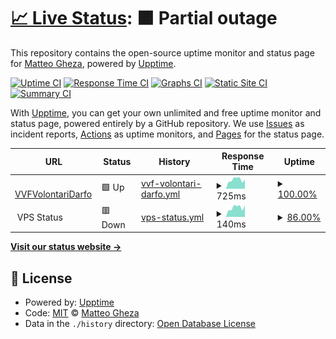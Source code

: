 # [📈 Live Status](https://status.matteogheza.it): <!--live status--> **🟧 Partial outage**

This repository contains the open-source uptime monitor and status page for [Matteo Gheza](https://www.matteogheza.it), powered by [Upptime](https://github.com/upptime/upptime).

[![Uptime CI](https://github.com/MatteoGheza/status.matteogheza.it/workflows/Uptime%20CI/badge.svg)](https://github.com/MatteoGheza/status.matteogheza.it/actions?query=workflow%3A%22Uptime+CI%22)
[![Response Time CI](https://github.com/MatteoGheza/status.matteogheza.it/workflows/Response%20Time%20CI/badge.svg)](https://github.com/MatteoGheza/status.matteogheza.it/actions?query=workflow%3A%22Response+Time+CI%22)
[![Graphs CI](https://github.com/MatteoGheza/status.matteogheza.it/workflows/Graphs%20CI/badge.svg)](https://github.com/MatteoGheza/status.matteogheza.it/actions?query=workflow%3A%22Graphs+CI%22)
[![Static Site CI](https://github.com/MatteoGheza/status.matteogheza.it/workflows/Static%20Site%20CI/badge.svg)](https://github.com/MatteoGheza/status.matteogheza.it/actions?query=workflow%3A%22Static+Site+CI%22)
[![Summary CI](https://github.com/MatteoGheza/status.matteogheza.it/workflows/Summary%20CI/badge.svg)](https://github.com/MatteoGheza/status.matteogheza.it/actions?query=workflow%3A%22Summary+CI%22)

With [Upptime](https://upptime.js.org), you can get your own unlimited and free uptime monitor and status page, powered entirely by a GitHub repository. We use [Issues](https://github.com/MatteoGheza/status.matteogheza.it/issues) as incident reports, [Actions](https://github.com/MatteoGheza/status.matteogheza.it/actions) as uptime monitors, and [Pages](https://status.matteogheza.it) for the status page.

<!--start: status pages-->
<!-- This summary is generated by Upptime (https://github.com/upptime/upptime) -->
<!-- Do not edit this manually, your changes will be overwritten -->
<!-- prettier-ignore -->
| URL | Status | History | Response Time | Uptime |
| --- | ------ | ------- | ------------- | ------ |
| <img alt="" src="https://icons.duckduckgo.com/ip3/www.vvfvolontaridarfo.it.ico" height="13"> [VVFVolontariDarfo](https://www.vvfvolontaridarfo.it) | 🟩 Up | [vvf-volontari-darfo.yml](https://github.com/MatteoGheza/status.matteogheza.it/commits/HEAD/history/vvf-volontari-darfo.yml) | <details><summary><img alt="Response time graph" src="./graphs/vvf-volontari-darfo/response-time-week.png" height="20"> 725ms</summary><br><a href="https://status.matteogheza.it/history/vvf-volontari-darfo"><img alt="Response time 622" src="https://img.shields.io/endpoint?url=https%3A%2F%2Fraw.githubusercontent.com%2FMatteoGheza%2Fstatus.matteogheza.it%2FHEAD%2Fapi%2Fvvf-volontari-darfo%2Fresponse-time.json"></a><br><a href="https://status.matteogheza.it/history/vvf-volontari-darfo"><img alt="24-hour response time 599" src="https://img.shields.io/endpoint?url=https%3A%2F%2Fraw.githubusercontent.com%2FMatteoGheza%2Fstatus.matteogheza.it%2FHEAD%2Fapi%2Fvvf-volontari-darfo%2Fresponse-time-day.json"></a><br><a href="https://status.matteogheza.it/history/vvf-volontari-darfo"><img alt="7-day response time 725" src="https://img.shields.io/endpoint?url=https%3A%2F%2Fraw.githubusercontent.com%2FMatteoGheza%2Fstatus.matteogheza.it%2FHEAD%2Fapi%2Fvvf-volontari-darfo%2Fresponse-time-week.json"></a><br><a href="https://status.matteogheza.it/history/vvf-volontari-darfo"><img alt="30-day response time 707" src="https://img.shields.io/endpoint?url=https%3A%2F%2Fraw.githubusercontent.com%2FMatteoGheza%2Fstatus.matteogheza.it%2FHEAD%2Fapi%2Fvvf-volontari-darfo%2Fresponse-time-month.json"></a><br><a href="https://status.matteogheza.it/history/vvf-volontari-darfo"><img alt="1-year response time 596" src="https://img.shields.io/endpoint?url=https%3A%2F%2Fraw.githubusercontent.com%2FMatteoGheza%2Fstatus.matteogheza.it%2FHEAD%2Fapi%2Fvvf-volontari-darfo%2Fresponse-time-year.json"></a></details> | <details><summary><a href="https://status.matteogheza.it/history/vvf-volontari-darfo">100.00%</a></summary><a href="https://status.matteogheza.it/history/vvf-volontari-darfo"><img alt="All-time uptime 99.77%" src="https://img.shields.io/endpoint?url=https%3A%2F%2Fraw.githubusercontent.com%2FMatteoGheza%2Fstatus.matteogheza.it%2FHEAD%2Fapi%2Fvvf-volontari-darfo%2Fuptime.json"></a><br><a href="https://status.matteogheza.it/history/vvf-volontari-darfo"><img alt="24-hour uptime 100.00%" src="https://img.shields.io/endpoint?url=https%3A%2F%2Fraw.githubusercontent.com%2FMatteoGheza%2Fstatus.matteogheza.it%2FHEAD%2Fapi%2Fvvf-volontari-darfo%2Fuptime-day.json"></a><br><a href="https://status.matteogheza.it/history/vvf-volontari-darfo"><img alt="7-day uptime 100.00%" src="https://img.shields.io/endpoint?url=https%3A%2F%2Fraw.githubusercontent.com%2FMatteoGheza%2Fstatus.matteogheza.it%2FHEAD%2Fapi%2Fvvf-volontari-darfo%2Fuptime-week.json"></a><br><a href="https://status.matteogheza.it/history/vvf-volontari-darfo"><img alt="30-day uptime 100.00%" src="https://img.shields.io/endpoint?url=https%3A%2F%2Fraw.githubusercontent.com%2FMatteoGheza%2Fstatus.matteogheza.it%2FHEAD%2Fapi%2Fvvf-volontari-darfo%2Fuptime-month.json"></a><br><a href="https://status.matteogheza.it/history/vvf-volontari-darfo"><img alt="1-year uptime 99.99%" src="https://img.shields.io/endpoint?url=https%3A%2F%2Fraw.githubusercontent.com%2FMatteoGheza%2Fstatus.matteogheza.it%2FHEAD%2Fapi%2Fvvf-volontari-darfo%2Fuptime-year.json"></a></details>
| <img alt="" src="https://icons.duckduckgo.com/ip3/null.ico" height="13"> VPS Status | 🟥 Down | [vps-status.yml](https://github.com/MatteoGheza/status.matteogheza.it/commits/HEAD/history/vps-status.yml) | <details><summary><img alt="Response time graph" src="./graphs/vps-status/response-time-week.png" height="20"> 140ms</summary><br><a href="https://status.matteogheza.it/history/vps-status"><img alt="Response time 125" src="https://img.shields.io/endpoint?url=https%3A%2F%2Fraw.githubusercontent.com%2FMatteoGheza%2Fstatus.matteogheza.it%2FHEAD%2Fapi%2Fvps-status%2Fresponse-time.json"></a><br><a href="https://status.matteogheza.it/history/vps-status"><img alt="24-hour response time 0" src="https://img.shields.io/endpoint?url=https%3A%2F%2Fraw.githubusercontent.com%2FMatteoGheza%2Fstatus.matteogheza.it%2FHEAD%2Fapi%2Fvps-status%2Fresponse-time-day.json"></a><br><a href="https://status.matteogheza.it/history/vps-status"><img alt="7-day response time 140" src="https://img.shields.io/endpoint?url=https%3A%2F%2Fraw.githubusercontent.com%2FMatteoGheza%2Fstatus.matteogheza.it%2FHEAD%2Fapi%2Fvps-status%2Fresponse-time-week.json"></a><br><a href="https://status.matteogheza.it/history/vps-status"><img alt="30-day response time 131" src="https://img.shields.io/endpoint?url=https%3A%2F%2Fraw.githubusercontent.com%2FMatteoGheza%2Fstatus.matteogheza.it%2FHEAD%2Fapi%2Fvps-status%2Fresponse-time-month.json"></a><br><a href="https://status.matteogheza.it/history/vps-status"><img alt="1-year response time 125" src="https://img.shields.io/endpoint?url=https%3A%2F%2Fraw.githubusercontent.com%2FMatteoGheza%2Fstatus.matteogheza.it%2FHEAD%2Fapi%2Fvps-status%2Fresponse-time-year.json"></a></details> | <details><summary><a href="https://status.matteogheza.it/history/vps-status">86.00%</a></summary><a href="https://status.matteogheza.it/history/vps-status"><img alt="All-time uptime 98.78%" src="https://img.shields.io/endpoint?url=https%3A%2F%2Fraw.githubusercontent.com%2FMatteoGheza%2Fstatus.matteogheza.it%2FHEAD%2Fapi%2Fvps-status%2Fuptime.json"></a><br><a href="https://status.matteogheza.it/history/vps-status"><img alt="24-hour uptime 1.97%" src="https://img.shields.io/endpoint?url=https%3A%2F%2Fraw.githubusercontent.com%2FMatteoGheza%2Fstatus.matteogheza.it%2FHEAD%2Fapi%2Fvps-status%2Fuptime-day.json"></a><br><a href="https://status.matteogheza.it/history/vps-status"><img alt="7-day uptime 86.00%" src="https://img.shields.io/endpoint?url=https%3A%2F%2Fraw.githubusercontent.com%2FMatteoGheza%2Fstatus.matteogheza.it%2FHEAD%2Fapi%2Fvps-status%2Fuptime-week.json"></a><br><a href="https://status.matteogheza.it/history/vps-status"><img alt="30-day uptime 95.27%" src="https://img.shields.io/endpoint?url=https%3A%2F%2Fraw.githubusercontent.com%2FMatteoGheza%2Fstatus.matteogheza.it%2FHEAD%2Fapi%2Fvps-status%2Fuptime-month.json"></a><br><a href="https://status.matteogheza.it/history/vps-status"><img alt="1-year uptime 98.20%" src="https://img.shields.io/endpoint?url=https%3A%2F%2Fraw.githubusercontent.com%2FMatteoGheza%2Fstatus.matteogheza.it%2FHEAD%2Fapi%2Fvps-status%2Fuptime-year.json"></a></details>

<!--end: status pages-->

[**Visit our status website →**](https://status.matteogheza.it)

## 📄 License

- Powered by: [Upptime](https://github.com/upptime/upptime)
- Code: [MIT](./LICENSE) © [Matteo Gheza](https://www.matteogheza.it)
- Data in the `./history` directory: [Open Database License](https://opendatacommons.org/licenses/odbl/1-0/)

